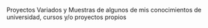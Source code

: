 Proyectos Variados y Muestras de algunos de mis conocimientos de universidad, cursos y/o proyectos propios
